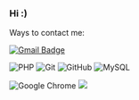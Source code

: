 ### Hi :)

Ways to contact me:

[![Gmail Badge](https://img.shields.io/badge/d.shved.wrk@gmail.com-c14438?style=flat-square&logo=Gmail&logoColor=white&link=mailto:d.shved.wrk@gmail.com)](d.shved.wrk@gmail.com)
<!-- [![Linkedin Badge](https://img.shields.io/badge/-LinkedIn-blue?style=flat-square&logo=Linkedin&logoColor=white&link=https://www.linkedin.com/in/seyfer/)]() -->

<!-- <img alt="Nodejs" src="https://img.shields.io/badge/-Nodejs-43853d?style=flat-square&logo=Node.js&logoColor=white" /> -->
<!-- !Redis -->
<!-- !PostgreSQL -->
![PHP](https://img.shields.io/badge/PHP-black?style=flat-square&logo=php)
![Git](https://img.shields.io/badge/-Git-black?style=flat-square&logo=git)
![GitHub](https://img.shields.io/badge/-GitHub-181717?style=flat-square&logo=github)
![MySQL](https://img.shields.io/badge/-MySQL-black?style=flat-square&logo=mysql)
<!-- ![VS Code](https://img.shields.io/badge/-VS%20Code-007ACC?style=flat-square&logo=visual-studio-code) -->
![Google Chrome](https://img.shields.io/badge/Chrome-black?style=flat-square&logo=google-chrome)
<img src="https://img.shields.io/badge/-Laravel-F55247?style=flat-square&logo=Laravel&logoColor=white"/>
<!-- <img alt="Docker" src="https://img.shields.io/badge/-Docker-46a2f1?style=flat-square&logo=docker&logoColor=white" /> -->
<!-- <img alt="npm" src="https://img.shields.io/badge/-NPM-CB3837?style=flat-square&logo=npm&logoColor=white" /> -->
<!-- <img src="https://img.shields.io/badge/-Slack-E01563?style=flat-square&logo=Slack&logoColor=white"/> -->
<!-- <img src="https://img.shields.io/badge/-WebPack-1C78C0?style=flat-square&logo=WebPack&logoColor=white"/> --> 
<!-- !VS Code -->
<!-- !Apache2 -->
<!-- !MariaDB --> 
